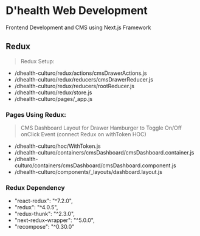 # D'health Web Development

Frontend Development and CMS using Next.js Framework

## Redux

> Redux Setup:

- /dhealth-culturo/redux/actions/cmsDrawerActions.js
- /dhealth-culturo/redux/reducers/cmsDrawerReducer.js
- /dhealth-culturo/redux/reducers/rootReducer.js
- /dhealth-culturo/redux/store.js
- /dhealth-culturo/pages/_app.js

### Pages Using Redux:

> CMS Dashboard Layout for Drawer Hamburger to Toggle On/Off onClick Event (connect Redux on withToken HOC)

- /dhealth-culturo/hoc/WithToken.js
- /dhealth-culturo/containers/cmsDashboard/cmsDashboard.container.js
- /dhealth-culturo/containers/cmsDashboard/cmsDashboard.component.js
- /dhealth-culturo/components/_layouts/dashboard.layout.js

### Redux Dependency

- "react-redux": "^7.2.0",
- "redux": "^4.0.5",
- "redux-thunk": "^2.3.0",
- "next-redux-wrapper": "^5.0.0",
- "recompose": "^0.30.0"
